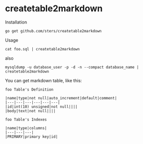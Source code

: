 # createtable2markdown

Installation

```
go get github.com/sters/createtable2markdown
```

Usage

```
cat foo.sql | createtable2markdown
```

also

```
mysqldump -u database_user -p -d -n --compact database_name | createtable2markdown
```

You can get markdown table, like this:

```
foo Table's Definition

|name|type|not null|auto_increment|default|comment|
|---|---|---|---|---|---|
|id|int(10) unsigned|not null||||
|body|text|not null||||

foo Table's Indexes

|name|type|columns|
|---|---|---|
|PRIMARY|primary key|id|
```
